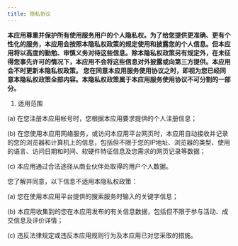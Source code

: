 ```yaml
---
title: 隐私协议
---
```


**本应用尊重并保护所有使用服务用户的个人隐私权。为了给您提供更准确、更有个性化的服务，本应用会按照本隐私权政策的规定使用和披露您的个人信息。但本应用将以高度的勤勉、审慎义务对待这些信息。除本隐私权政策另有规定外，在未征得您事先许可的情况下，本应用不会将这些信息对外披露或向第三方提供。本应用会不时更新本隐私权政策。 您在同意本应用服务使用协议之时，即视为您已经同意本隐私权政策全部内容。本隐私权政策属于本应用服务使用协议不可分割的一部分。**

1. 适用范围  
  
  (a) 在您注册本应用帐号时，您根据本应用要求提供的个人注册信息；  

  (b) 在您使用本应用网络服务，或访问本应用平台网页时，本应用自动接收并记录的您的浏览器和计算机上的信息，包括但不限于您的IP地址、浏览器的类型、使用的语言、访问日期和时间、软硬件特征信息及您需求的网页记录等数据；  

  (c) 本应用通过合法途径从商业伙伴处取得的用户个人数据。  

您了解并同意，以下信息不适用本隐私权政策：  

  (a) 您在使用本应用平台提供的搜索服务时输入的关键字信息；  

  (b) 本应用收集到的您在本应用发布的有关信息数据，包括但不限于参与活动、成交信息及评价详情；  

  (c) 违反法律规定或违反本应用规则行为及本应用已对您采取的措施。  
